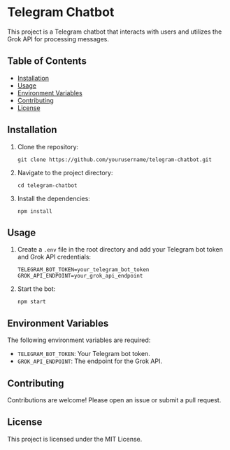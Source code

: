 # Telegram Chatbot

This project is a Telegram chatbot that interacts with users and utilizes the Grok API for processing messages.

## Table of Contents

- [Installation](#installation)
- [Usage](#usage)
- [Environment Variables](#environment-variables)
- [Contributing](#contributing)
- [License](#license)

## Installation

1. Clone the repository:
   ```
   git clone https://github.com/yourusername/telegram-chatbot.git
   ```
2. Navigate to the project directory:
   ```
   cd telegram-chatbot
   ```
3. Install the dependencies:
   ```
   npm install
   ```

## Usage

1. Create a `.env` file in the root directory and add your Telegram bot token and Grok API credentials:
   ```
   TELEGRAM_BOT_TOKEN=your_telegram_bot_token
   GROK_API_ENDPOINT=your_grok_api_endpoint
   ```
2. Start the bot:
   ```
   npm start
   ```

## Environment Variables

The following environment variables are required:

- `TELEGRAM_BOT_TOKEN`: Your Telegram bot token.
- `GROK_API_ENDPOINT`: The endpoint for the Grok API.

## Contributing

Contributions are welcome! Please open an issue or submit a pull request.

## License

This project is licensed under the MIT License.